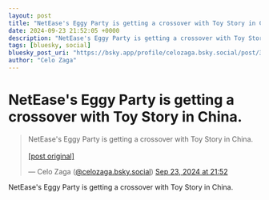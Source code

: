```yaml
---
layout: post
title: "NetEase's Eggy Party is getting a crossover with Toy Story in China."
date: 2024-09-23 21:52:05 +0000
description: "NetEase's Eggy Party is getting a crossover with Toy Story in China."
tags: [bluesky, social]
bluesky_post_uri: "https://bsky.app/profile/celozaga.bsky.social/post/3l4u3n7hou62a"
author: "Celo Zaga"
---
```


<h1 class="bluesky-post-title">NetEase's Eggy Party is getting a crossover with Toy Story in China.</h1>


<blockquote class="bluesky-embed" data-bluesky-uri="at://did:plc:lmh6rennptq77inaztnovw4b/app.bsky.feed.post/3l4u3n7hou62a" data-bluesky-embed-color-mode="system">
<p lang="">NetEase's Eggy Party is getting a crossover with Toy Story in China.<br><br><a href="https://bsky.app/profile/celozaga.bsky.social/post/3l4u3n7hou62a">[post original]</a></p>
&mdash; Celo Zaga (<a href="https://bsky.app/profile/did:plc:lmh6rennptq77inaztnovw4b">@celozaga.bsky.social</a>) <a href="https://bsky.app/profile/celozaga.bsky.social/post/3l4u3n7hou62a">Sep 23, 2024 at 21:52</a>
</blockquote>
<script async src="https://embed.bsky.app/static/embed.js" charset="utf-8"></script>


<p class="bluesky-post-description">NetEase's Eggy Party is getting a crossover with Toy Story in China.</p>
